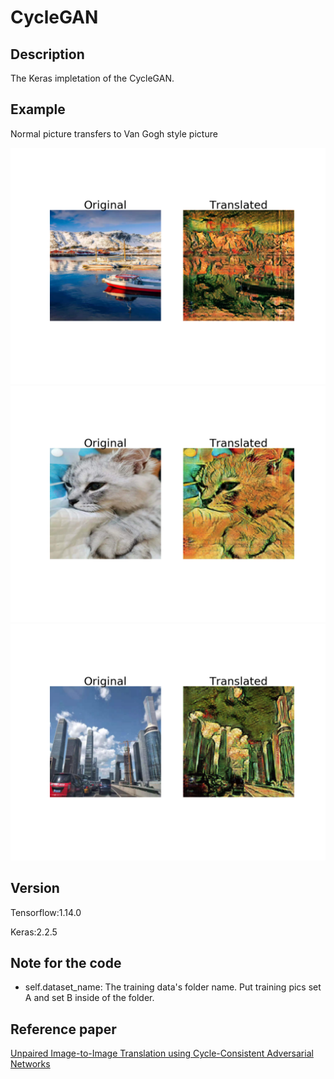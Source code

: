 # CycleGAN

## Description

The Keras impletation of the CycleGAN.

## Example

Normal picture transfers to Van Gogh style picture

![Sample_0](https://github.com/whpen/CycleGAN-Keras/blob/master/assets/0.png)
![Sample_1](https://github.com/whpen/CycleGAN-Keras/blob/master/assets/1.png)
![Sample_2](https://github.com/whpen/CycleGAN-Keras/blob/master/assets/2.png)


## Version

Tensorflow:1.14.0

Keras:2.2.5



## Note for the code

* self.dataset_name:  The training data's folder name. Put training pics set A and set B inside of the folder.




## Reference paper

[Unpaired Image-to-Image Translation using Cycle-Consistent Adversarial Networks](https://arxiv.org/pdf/1703.10593)



